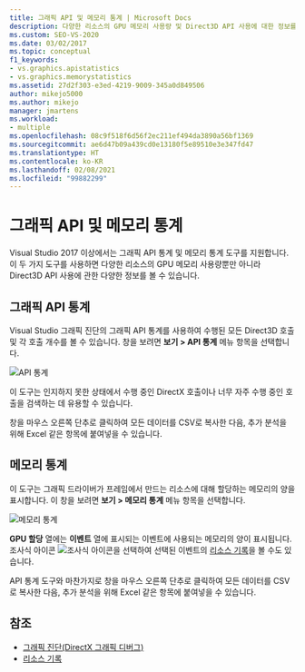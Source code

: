 ```yaml
---
title: 그래픽 API 및 메모리 통계 | Microsoft Docs
description: 다양한 리소스의 GPU 메모리 사용량 및 Direct3D API 사용에 대한 정보를 보여 주는 그래픽 API 통계 및 메모리 통계 도구를 검토합니다.
ms.custom: SEO-VS-2020
ms.date: 03/02/2017
ms.topic: conceptual
f1_keywords:
- vs.graphics.apistatistics
- vs.graphics.memorystatistics
ms.assetid: 27d2f303-e3ed-4219-9009-345a0d849506
author: mikejo5000
ms.author: mikejo
manager: jmartens
ms.workload:
- multiple
ms.openlocfilehash: 08c9f518f6d56f2ec211ef494da3890a56bf1369
ms.sourcegitcommit: ae6d47b09a439cd0e13180f5e89510e3e347fd47
ms.translationtype: HT
ms.contentlocale: ko-KR
ms.lasthandoff: 02/08/2021
ms.locfileid: "99882299"
---
```

# <a name="graphics-api-and-memory-statistics"></a>그래픽 API 및 메모리 통계
<!-- VERSIONLESS -->
Visual Studio 2017 이상에서는 그래픽 API 통계 및 메모리 통계 도구를 지원합니다.  이 두 가지 도구를 사용하면 다양한 리소스의 GPU 메모리 사용량뿐만 아니라 Direct3D API 사용에 관한 다양한 정보를 볼 수 있습니다.

## <a name="graphics-api-statistics"></a>그래픽 API 통계
Visual Studio 그래픽 진단의 그래픽 API 통계를 사용하여 수행된 모든 Direct3D 호출 및 각 호출 개수를 볼 수 있습니다.  창을 보려면 **보기 > API 통계** 메뉴 항목을 선택합니다.

![API 통계](media/gfx_diag_api_statistics.png)

이 도구는 인지하지 못한 상태에서 수행 중인 DirectX 호출이나 너무 자주 수행 중인 호출을 검색하는 데 유용할 수 있습니다.

창을 마우스 오른쪽 단추로 클릭하여 모든 데이터를 CSV로 복사한 다음, 추가 분석을 위해 Excel 같은 항목에 붙여넣을 수 있습니다.

## <a name="memory-statistics"></a>메모리 통계
이 도구는 그래픽 드라이버가 프레임에서 만드는 리소스에 대해 할당하는 메모리의 양을 표시합니다.  이 창을 보려면 **보기 > 메모리 통계** 메뉴 항목을 선택합니다.

![메모리 통계](media/gfx_diag_memory_statistics.png)

**GPU 할당** 열에는 **이벤트** 열에 표시되는 이벤트에 사용되는 메모리의 양이 표시됩니다.  조사식 아이콘 ![조사식 아이콘](media/gfx_watch.png)을 선택하여 선택된 이벤트의 [리소스 기록](graphics-event-list.md#resource-history)을 볼 수도 있습니다.

API 통계 도구와 마찬가지로 창을 마우스 오른쪽 단추로 클릭하여 모든 데이터를 CSV로 복사한 다음, 추가 분석을 위해 Excel 같은 항목에 붙여넣을 수 있습니다.

## <a name="see-also"></a>참조
- [그래픽 진단(DirectX 그래픽 디버그)](visual-studio-graphics-diagnostics.md)
- [리소스 기록](graphics-event-list.md#resource-history)
<!-- /VERSIONLESS -->